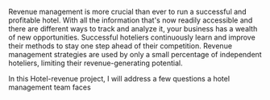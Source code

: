 Revenue management is more crucial than ever to run a successful and profitable hotel. With all the information that's now readily accessible and there are different ways to track and analyze it, your business has a wealth of new opportunities. Successful hoteliers continuously learn and improve their methods to stay one step ahead of their competition. Revenue management strategies are used by only a small percentage of independent hoteliers, limiting their revenue-generating potential.

In this Hotel-revenue project, I will address a few questions a hotel management team faces
